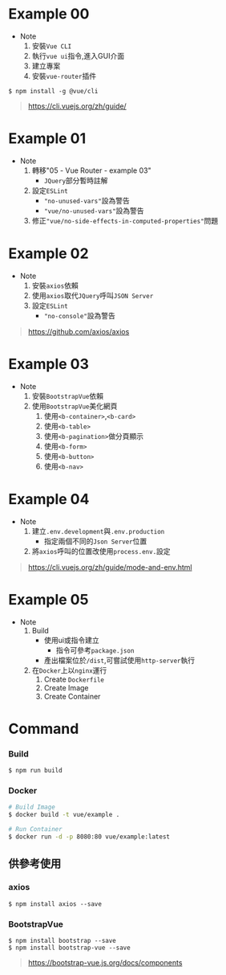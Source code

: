 # Example 00

* Note
    1. 安裝`Vue CLI`
    2. 執行`vue ui`指令,進入GUI介面
    3. 建立專案
    4. 安裝`vue-router`插件

```
$ npm install -g @vue/cli
```

> https://cli.vuejs.org/zh/guide/

# Example 01

* Note
    1. 轉移"05 - Vue Router - example 03"
        * `JQuery`部分暫時註解
    2. 設定`ESLint`
        * `"no-unused-vars"`設為警告
        * `"vue/no-unused-vars"`設為警告
    3. 修正`"vue/no-side-effects-in-computed-properties"`問題

# Example 02

* Note
    1. 安裝`axios`依賴
    2. 使用`axios`取代`JQuery`呼叫`JSON Server`
    3. 設定`ESLint`
        * `"no-console"`設為警告

> https://github.com/axios/axios

# Example 03

* Note
    1. 安裝`BootstrapVue`依賴
    2. 使用`BootstrapVue`美化網頁
        1. 使用`<b-container>`,`<b-card>`
        2. 使用`<b-table>`
        3. 使用`<b-pagination>`做分頁顯示
        4. 使用`<b-form>`
        5. 使用`<b-button>`
        6. 使用`<b-nav>`

# Example 04

* Note
    1. 建立`.env.development`與`.env.production`
        * 指定兩個不同的`Json Server`位置
    2. 將`axios`呼叫的位置改使用`process.env.`設定

> https://cli.vuejs.org/zh/guide/mode-and-env.html

# Example 05

* Note
    1. Build
        * 使用ui或指令建立
            * 指令可參考`package.json`
        * 產出檔案位於`/dist`,可嘗試使用`http-server`執行
    2. 在`Docker`上以`nginx`運行
        1. Create `Dockerfile`
        2. Create Image
        3. Create Container

# Command

### Build

```
$ npm run build
```

### Docker

```bash
# Build Image
$ docker build -t vue/example .

# Run Container
$ docker run -d -p 8080:80 vue/example:latest
```

## 供參考使用

### axios
```
$ npm install axios --save
```

### BootstrapVue
```
$ npm install bootstrap --save
$ npm install bootstrap-vue --save
```
> https://bootstrap-vue.js.org/docs/components